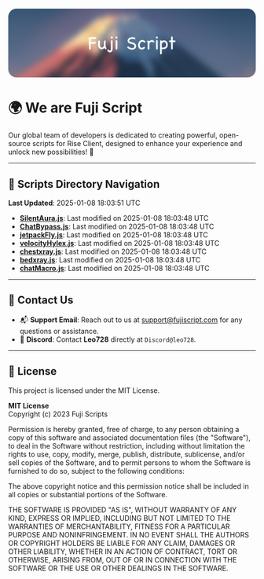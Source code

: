 ![Banner](.github/b.webp)

# 🌍 **We are Fuji Script**

Our global team of developers is dedicated to creating powerful, open-source scripts for Rise Client, designed to enhance your experience and unlock new possibilities! 🌟

---
<!-- SCRIPTS_NAVIGATION_START -->
## 📂 **Scripts Directory Navigation**

**Last Updated**: 2025-01-08 18:03:51 UTC

- **[SilentAura.js](scripts/SilentAura.js)**: Last modified on 2025-01-08 18:03:48 UTC
- **[ChatBypass.js](scripts/ChatBypass.js)**: Last modified on 2025-01-08 18:03:48 UTC
- **[jetpackFly.js](scripts/jetpackFly.js)**: Last modified on 2025-01-08 18:03:48 UTC
- **[velocityHylex.js](scripts/velocityHylex.js)**: Last modified on 2025-01-08 18:03:48 UTC
- **[chestxray.js](scripts/chestxray.js)**: Last modified on 2025-01-08 18:03:48 UTC
- **[bedxray.js](scripts/bedxray.js)**: Last modified on 2025-01-08 18:03:48 UTC
- **[chatMacro.js](scripts/chatMacro.js)**: Last modified on 2025-01-08 18:03:48 UTC

<!-- SCRIPTS_NAVIGATION_END -->

---

## 💬 **Contact Us**  
- 📬 **Support Email**: Reach out to us at [support@fujiscript.com](mailto:support@fujiscript.com) for any questions or assistance.  
- 💬 **Discord**: Contact **Leo728** directly at `Discord@leo728`.

---

## 📜 **License**

This project is licensed under the MIT License.  

**MIT License**  
Copyright (c) 2023 Fuji Scripts  

Permission is hereby granted, free of charge, to any person obtaining a copy of this software and associated documentation files (the "Software"), to deal in the Software without restriction, including without limitation the rights to use, copy, modify, merge, publish, distribute, sublicense, and/or sell copies of the Software, and to permit persons to whom the Software is furnished to do so, subject to the following conditions:  

The above copyright notice and this permission notice shall be included in all copies or substantial portions of the Software.  

THE SOFTWARE IS PROVIDED "AS IS", WITHOUT WARRANTY OF ANY KIND, EXPRESS OR IMPLIED, INCLUDING BUT NOT LIMITED TO THE WARRANTIES OF MERCHANTABILITY, FITNESS FOR A PARTICULAR PURPOSE AND NONINFRINGEMENT. IN NO EVENT SHALL THE AUTHORS OR COPYRIGHT HOLDERS BE LIABLE FOR ANY CLAIM, DAMAGES OR OTHER LIABILITY, WHETHER IN AN ACTION OF CONTRACT, TORT OR OTHERWISE, ARISING FROM, OUT OF OR IN CONNECTION WITH THE SOFTWARE OR THE USE OR OTHER DEALINGS IN THE SOFTWARE.  

